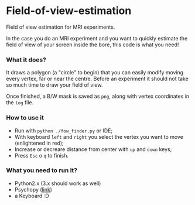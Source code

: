 # Field-of-view-estimation

Field of view estimation for MRI experiments.

In the case you do an MRI experiment and you want to quickly estimate the field of view of your screen inside the bore, this code is what you need!

### What it does? 

It draws a polygon (a "circle" to begin) that you can easily modify moving every vertex, far or near the centre.
Before an experiment it should not take so much time to draw your field of view.
 
Once finished, a B/W mask is saved as `png`, along with vertex coordinates in the `log` file.

### How to use it

* Run with `python ./fow_finder.py` or IDE;
* With keyboard `left` and `right` you select the vertex you want to move (enlightened in red);
* Increase or decreare distance from center with `up` and `down` keys;
* Press `Esc` o `q` to finish.


### What you need to run it?

* Python2.x (3.x should work as well) 
* Psychopy ([link](http://www.psychopy.org/))
* a Keyboard :D
